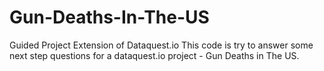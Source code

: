 # Gun-Deaths-In-The-US
Guided Project Extension of Dataquest.io
This code is try to answer some next step questions for a dataquest.io project - Gun Deaths in The US.
